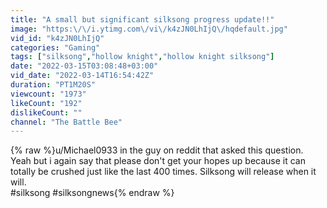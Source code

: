 ```yaml
---
title: "A small but significant silksong progress update!!"
image: "https:\/\/i.ytimg.com\/vi\/k4zJN0LhIjQ\/hqdefault.jpg"
vid_id: "k4zJN0LhIjQ"
categories: "Gaming"
tags: ["silksong","hollow knight","hollow knight silksong"]
date: "2022-03-15T03:08:48+03:00"
vid_date: "2022-03-14T16:54:42Z"
duration: "PT1M20S"
viewcount: "1973"
likeCount: "192"
dislikeCount: ""
channel: "The Battle Bee"
---
```

{% raw %}u/Michael0933 in the guy on reddit that asked this question.<br />Yeah but i again say that please don't get your hopes up because it can totally be crushed just like the last 400 times. Silksong will release when it will.<br />#silksong #silksongnews{% endraw %}
